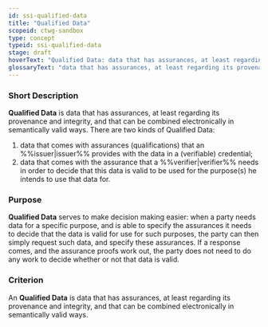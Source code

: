 ```yaml
---
id: ssi-qualified-data
title: "Qualified Data"
scopeid: ctwg-sandbox
type: concept
typeid: ssi-qualified-data
stage: draft
hoverText: "Qualified Data: data that has assurances, at least regarding its provenance and integrity, and that can be combined electronically in semantically valid ways."
glossaryText: "data that has assurances, at least regarding its provenance and integrity, and that can be combined electronically in semantically valid ways."
---
```


### Short Description
**Qualified Data** is data that has assurances, at least regarding its provenance and integrity, and that can be combined electronically in semantically valid ways. There are two kinds of Qualified Data:
1. data that comes with assurances (qualifications) that an %%issuer|issuer%% provides with the data in a (verifiable) credential;
2. data that comes with the assurance that a %%verifier|verifier%% needs in order to decide that this data is valid to be used for the purpose(s) he intends to use that data for.

### Purpose
**Qualified Data** serves to make decision making easier: when a party needs data for a specific purpose, and is able to specify  the assurances it needs to decide that the data is valid for use for such purposes, the party can then simply request such data, and specify these assurances. If a response comes, and the assurance proofs work out, the party does not need to do any work to decide whether or not that data is valid.

### Criterion
An **Qualified Data** is data that has assurances, at least regarding its provenance and integrity, and that can be combined electronically in semantically valid ways.
